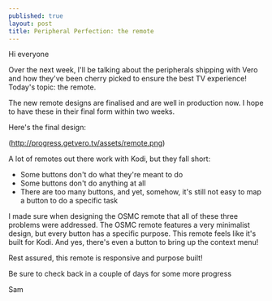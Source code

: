 ```yaml
---
published: true
layout: post
title: Peripheral Perfection: the remote
---
```

Hi everyone

Over the next week, I'll be talking about the peripherals shipping with Vero and how they've been cherry picked to ensure the best TV experience! Today's topic: the remote.

The new remote designs are finalised and are well in production now. I hope to have these in their final form within two weeks. 

Here's the final design:

(http://progress.getvero.tv/assets/remote.png)

A lot of remotes out there work with Kodi, but they fall short:

* Some buttons don't do what they're meant to do
* Some buttons don't do anything at all
* There are too many buttons, and yet, somehow, it's still not easy to map a button to do a specific task

I made sure when designing the OSMC remote that all of these three problems were addressed. The OSMC remote features a very minimalist design, but every button has a specific
purpose. This remote feels like it's built for Kodi. And yes, there's even a button to bring up the context menu!

Rest assured, this remote is responsive and purpose built!

Be sure to check back in a couple of days for some more progress

Sam
